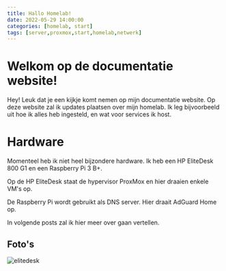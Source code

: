 ```yaml
---
title: Hallo Homelab!
date: 2022-05-29 14:00:00
categories: [homelab, start]
tags: [server,proxmox,start,homelab,netwerk]
---
```


# Welkom op de documentatie website!

Hey! Leuk dat je een kijkje komt nemen op mijn documentatie website. Op deze website zal ik updates plaatsen over mijn homelab. Ik leg bijvoorbeeld uit hoe ik alles heb ingesteld, en wat voor services ik host.

# Hardware
Momenteel heb ik niet heel bijzondere hardware. Ik heb een HP EliteDesk 800 G1 en een Raspberry Pi 3 B+.

Op de HP EliteDesk staat de hypervisor ProxMox en hier draaien enkele VM's op.

De Raspberry Pi wordt gebruikt als DNS server. Hier draait AdGuard Home op.

In volgende posts zal ik hier meer over gaan vertellen.

## Foto's

![elitedesk](https://i.imgur.com/PFT4Vca.jpg)